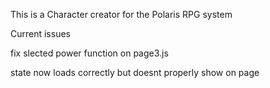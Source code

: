 This is a Character creator for the Polaris RPG system

Current issues

fix slected power function on page3.js


state now loads correctly but doesnt properly show on page